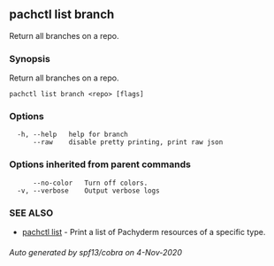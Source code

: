 ## pachctl list branch

Return all branches on a repo.

### Synopsis

Return all branches on a repo.

```
pachctl list branch <repo> [flags]
```

### Options

```
  -h, --help   help for branch
      --raw    disable pretty printing, print raw json
```

### Options inherited from parent commands

```
      --no-color   Turn off colors.
  -v, --verbose    Output verbose logs
```

### SEE ALSO

* [pachctl list](pachctl_list.md)	 - Print a list of Pachyderm resources of a specific type.

###### Auto generated by spf13/cobra on 4-Nov-2020
